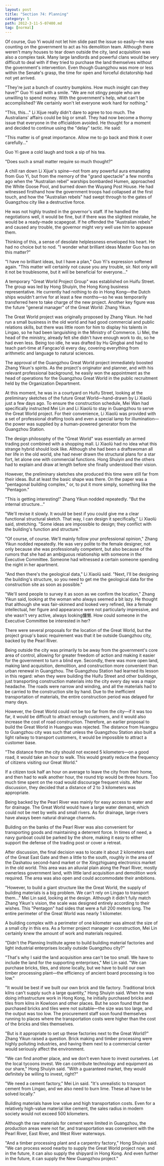 ```yaml
---
layout: post
title: "Section 74: Planning"
category: 5
path: 2012-3-11-5-07400.md
tag: [normal]
---
```


Of course, Guo Yi would not let him slide past the issue so easily—he was counting on the government to act as his demolition team. Although there weren't many houses to tear down outside the city, land acquisition was also a complex task. Many large landlords and powerful clans would be very difficult to deal with if they tried to purchase the land themselves without the government's intervention. Even though Guangzhou was more or less within the Senate's grasp, the time for open and forceful dictatorship had not yet arrived.

"They're just a bunch of country bumpkins. How much insight can they have?" Guo Yi said with a smile. "We are not stingy people who are unwilling to spend money. With the government's help, what can't be accomplished? We certainly won't let everyone work hard for nothing."

"This, this..." Li Xijue really didn't dare to agree to too much. The Australians' affairs could be big or small. They had now become a thorny issue that everyone in the officialdom avoided. He thought for a moment and decided to continue using the "delay" tactic. He said:

"This matter is of great importance. Allow me to go back and think it over carefully..."

Guo Yi gave a cold laugh and took a sip of his tea.

"Does such a small matter require so much thought?"

A chill ran down Li Xijue's spine—not from any powerful aura emanating from Guo Yi, but from the memory of the "grand spectacle" a few months ago when the "Australian rebel" warships bombarded Humen, approached the White Goose Pool, and burned down the Wuyang Post House. He had witnessed firsthand how the government troops had collapsed at the first touch, and how the "Australian rebels" had swept through to the gates of Guangzhou city like a destructive force.

He was not highly trusted in the governor's staff. If he handled the negotiations well, it would be fine, but if there was the slightest mistake, he would be a ready-made scapegoat. If he offended the "Australian rebels" and caused any trouble, the governor might very well use him to appease them.

Thinking of this, a sense of desolate helplessness enveloped his heart. He had no choice but to nod. "I wonder what brilliant ideas Master Guo has on this matter?"

"I have no brilliant ideas, but I have a plan," Guo Yi's expression softened again. "This matter will certainly not cause you any trouble, sir. Not only will it not be troublesome, but it will be beneficial for everyone..."

A temporary "Great World Project Group" was established on Huifu Street. The group was led by Hong Shuiyin, the Hong Kong business representative. He currently had nothing to do in Hong Kong—the Dutch ships wouldn't arrive for at least a few months—so he was temporarily transferred here to take charge of the new project. Another key figure was the future "general manager" of the Great World: Zhang Yikun.

The Great World project was originally proposed by Zhang Yikun. He had run a small business in the old world and had good commercial and public relations skills, but there was little room for him to display his talents in Lingao, so he had been languishing in the Ministry of Commerce. Li Mei, the head of the ministry, already felt she didn't have enough work to do, so he had even less. Being too idle, he was drafted by Hu Qingbai and had to teach part-time at Fangcao'di every day, covering everything from arithmetic and language to natural sciences.

The approval of the Guangzhou Great World project immediately boosted Zhang Yikun's spirits. As the project's originator and planner, and with his relevant professional background, he easily won the appointment as the head of operations for the Guangzhou Great World in the public recruitment held by the Organization Department.

At this moment, he was in a courtyard on Huifu Street, looking at the preliminary sketches of the future Great World—hand-drawn by Li Xiaolü just a few days ago. To ensure the construction schedule, Mei Wan had specifically instructed Mei Lin and Li Xiaolü to stay in Guangzhou to serve the Great World project. For their convenience, Li Xiaolü was provided with a set of professional drafting tools and even a special lamp for illumination—the power was supplied by a human-powered generator from the Guangzhou Station.

The design philosophy of the "Great World" was essentially an armed trading post combined with a shopping mall. Li Xiaolü had no idea what this strange hybrid should look like. Although she had been a draftswoman all her life in the old world, she had never drawn the structural plans for a star fort, let alone one with commercial functions. Hong Shuiyin and the others had to explain and draw at length before she finally understood their vision.

However, the preliminary sketches she produced this time were still far from their ideas. But at least the basic shape was there. On the paper was a "pentagonal building complex," or, to put it more simply, something like the "Pentagon."

"This is getting interesting!" Zhang Yikun nodded repeatedly. "But the internal structure..."

"We'll revise it slowly. It would be best if you could give me a clear functional structural sketch. That way, I can design it specifically," Li Xiaolü said, stretching. "Some ideas are impossible to design; they conflict with the building's function and structure."

"Of course, of course. We'll mainly follow your professional opinion," Zhang Yikun nodded repeatedly. He was very polite to the female designer, not only because she was professionally competent, but also because of the rumors that she had an ambiguous relationship with someone in the Executive Committee. Someone had witnessed a certain someone spending the night in her apartment.

"And then there's the geological data," Li Xiaolü said. "Next, I'll be designing the building's structure, so you need to get me the geological data for the construction site as soon as possible."

"We'll send people to survey it as soon as we confirm the location," Zhang Yikun said, looking at the woman who always seemed a bit lazy. He thought that although she was fair-skinned and looked very refined, like a female intellectual, her figure and appearance were not particularly impressive, and she wasn't very active, always looking慵懒. How could someone in the Executive Committee be interested in her?

There were several proposals for the location of the Great World, but the project group's basic requirement was that it be outside Guangzhou city, backed by the Pearl River.

Being outside the city was primarily to be away from the government's core area of control, allowing for greater freedom of action and making it easier for the government to turn a blind eye. Secondly, there was more open land, making land acquisition, demolition, and construction more convenient than urban renewal in Guangzhou. The Guangzhou Station had learned its lesson in this regard: when they were building the Huifu Street and other buildings, just transporting construction materials into the city every day was a major headache. The roads were narrow and winding, and all the materials had to be carried to the construction site by hand. Due to the inefficient transportation of materials, the entire construction period was delayed for many days.

However, the Great World could not be too far from the city—if it was too far, it would be difficult to attract enough customers, and it would also increase the cost of road construction. Therefore, an earlier proposal to build the Great World in Huangpu was rejected. The distance from Huangpu to Guangzhou city was such that unless the Guangzhou Station also built a light railway to transport customers, it would be impossible to attract a customer base.

"The distance from the city should not exceed 5 kilometers—on a good road, it would take an hour to walk. This would greatly reduce the frequency of citizens visiting our Great World."

If a citizen took half an hour on average to leave the city from their home, and then had to walk another hour, the round trip would be three hours. Too much time spent on the road would discourage frequent visits. After discussion, they decided that a distance of 2 to 3 kilometers was appropriate.

Being backed by the Pearl River was mainly for easy access to water and for drainage. The Great World would have a large water demand, which could not be met by wells and small rivers. As for drainage, large rivers have always been natural drainage channels.

Building on the banks of the Pearl River was also convenient for transporting goods and maintaining a deterrent force. In times of need, a navy gunboat could be parked by the shore, making it easy to either support the defense of the trading post or cover a retreat.

After discussion, the final decision was to locate it about 2 kilometers east of the Great East Gate and then a little to the south, roughly in the area of the Dashatou second-hand market or the Xingzhiguang electronics market in the old world. This area was an alluvial plain along the Pearl River, mostly ownerless government land, with little land acquisition and demolition work required. The area was also open and could accommodate their ambitions.

"However, to build a giant structure like the Great World, the supply of building materials is a big problem. We can't rely on Lingao to transport them..." Mei Lin said, looking at the design. Although it didn't fully match Zhang Yikun's vision, the scale was designed entirely according to their wishes. This "Pentagon" had sides that were a full 200 meters long. The entire perimeter of the Great World was nearly 1 kilometer.

A building complex with a perimeter of one kilometer was almost the size of a small city in this era. As a former project manager in construction, Mei Lin certainly knew the amount of work and materials required.

"Didn't the Planning Institute agree to build building material factories and light industrial enterprises locally outside Guangzhou city?"

"That's why I said the land acquisition area can't be too small. We have to include the land for the supporting enterprises," Mei Lin said. "We can purchase bricks, tiles, and stone locally, but we have to build our own timber processing plant—the efficiency of ancient board processing is too low."

"It would be best if we built our own brick and tile factory. Traditional brick kilns can't supply such a large quantity," Hong Shuiyin said. When he was doing infrastructure work in Hong Kong, he initially purchased bricks and tiles from kilns in Kowloon and other places. But he soon found that the purchased bricks and tiles were not suitable—the size was too large, and the output was too low. The procurement staff soon found themselves running to places where the transportation costs were higher than the cost of the bricks and tiles themselves.

"But is it appropriate to set up these factories next to the Great World?" Zhang Yikun raised a question. Brick making and timber processing were highly polluting industries, and having them next to a commercial center would seriously affect the environment.

"We can find another place, and we don't even have to invest ourselves. Let the local tycoons invest. We can contribute technology and equipment as our share," Hong Shuiyin said. "With a guaranteed market, they would definitely be willing to invest, right?"

"We need a cement factory," Mei Lin said. "It's unrealistic to transport cement from Lingao, and we also need to burn lime. These all have to be solved locally."

Building materials have low value and high transportation costs. Even for a relatively high-value material like cement, the sales radius in modern society would not exceed 500 kilometers.

Although the raw materials for cement were limited in Guangzhou, the production areas were not far, and transportation was convenient with the Pearl River, East River, and West River waterways.

"And a timber processing plant and a carpentry factory," Hong Shuiyin said. "We can process wood nearby to supply the Great World project now, and in the future, it can also supply the shipyard in Hong Kong. And even further in the future, it can supply the New Guangzhou project."